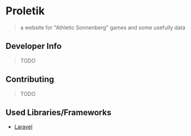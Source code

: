 # Proletik
> a website for "Athletic Sonnenberg" games and some usefully data

## Developer Info
> TODO

## Contributing
> TODO

## Used Libraries/Frameworks
- [Laravel](https://laravel.com/)
